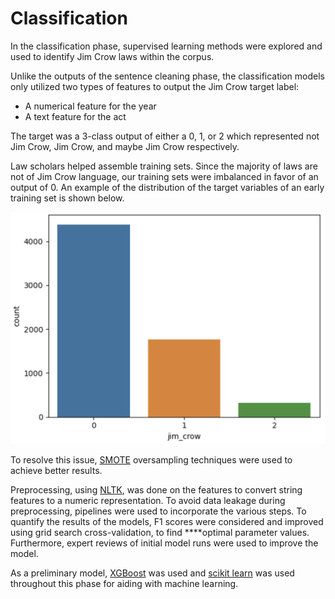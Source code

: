 # Classification

In the classification phase, supervised learning methods were explored and used to identify Jim Crow laws within the corpus.

Unlike the outputs of the sentence cleaning phase, the classification models only utilized two types of features to output the Jim Crow target label:

- A numerical feature for the year
- A text feature for the act

The target was a 3-class output of either a 0, 1, or 2 which represented not Jim Crow, Jim Crow, and maybe Jim Crow respectively.

Law scholars helped assemble training sets. Since the majority of laws are not of Jim Crow language, our training sets were imbalanced in favor of an output of 0. An example of the distribution of the target variables of an early training set is shown below.

<!-- ![Early Target Distribution](https://github.com/g-nitin/OnTheBooksUofSC/tree/main/images/oversampling_ex.png) -->
<!-- ![Early Target Distribution](../images/oversampling_ex.png?raw=true "Early Target Distribution") -->
![Early Target Distribution](../images/oversampling_ex.png)

To resolve this issue, [SMOTE](https://www.jair.org/index.php/jair/article/view/10302) oversampling techniques were used to achieve better results.

Preprocessing, using [NLTK](https://www.nltk.org/), was done on the features to convert string features to a numeric representation. To avoid data leakage during preprocessing, pipelines were used to incorporate the various steps. To quantify the results of the models, F1 scores were considered and improved using grid search cross-validation, to find ****optimal parameter values. Furthermore, expert reviews of initial model runs were used to improve the model.

As a preliminary model, [XGBoost](https://xgboost.readthedocs.io/en/stable/) was used and [scikit learn](https://scikit-learn.org/) was used throughout this phase for aiding with machine learning.
